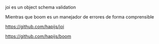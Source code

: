 joi es un object schema validation

Mientras que boom  es un manejador de errores de forma comprensible

https://github.com/hapijs/joi

https://github.com/hapijs/boom